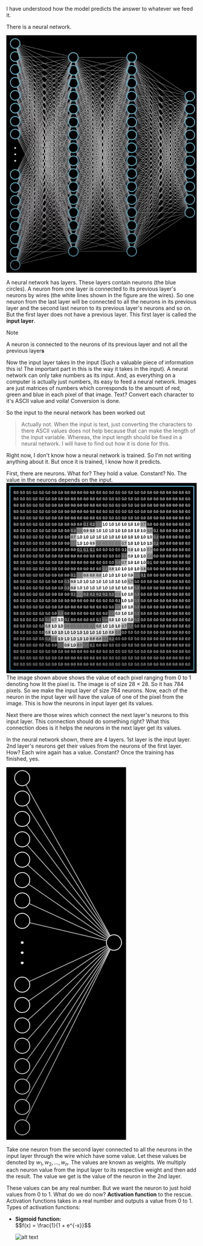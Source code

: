 I have understood how the model predicts the answer to whatever we feed it.

There is a neural network.

![Neural network example](neural_network_example.png)

A neural network has layers. These layers contain neurons (the blue circles). A neuron from one layer is connected to its previous layer's neurons by wires (the white lines shown in the figure are the wires). So one neuron from the last layer will be connected to all the neurons in its previous layer and the second last neuron to its previous layer's neurons and so on. But the first layer does not have a previous layer. This first layer is called the <b>input layer</b>.

> [!Note]
> A neuron is connected to the neurons of its 	previous layer and not all the previous layer<b>s</b>

Now the input layer takes in the input (Such a valuable piece of information this is! The important part in this is the way it takes in the input). A neural network can only take numbers as its input. And, as everything on a computer is actually just numbers, its easy to feed a neural network. Images are just matrices of numbers which corresponds to the amount of red, green and blue in each pixel of that image. Text? Convert each character to it's ASCII value and voila! Conversion is done.

So the input to the neural network has been worked out
> Actually not. When the input is text, just converting the characters to there ASCII values does not help because that can make the length of the input variable. Whereas, the input length should be fixed in a neural network. I will have to find out how it is done for this.

Right now, I don't know how a neural network is trained. So I'm not writing anything about it. But once it is trained, I know how it predicts.

First, there are neurons. What for? They hold a value. Constant? No. The value in the neurons depends on the input.
![An image from MNIST dataset with "3" written on it](MINST_3_image_with_pixel_values.png)
The image shown above shows the value of each pixel ranging from 0 to 1 denoting how lit the pixel is. The image is of size 28 $\times$ 28. So it has 784 pixels. So we make the input layer of size 784 neurons. Now, each of the neuron in the input layer will have the value of one of the pixel from the image. This is how the neurons in input layer get its values.

Next there are those wires which connect the next layer's neurons to this input layer. This connection should do something right? What this connection does is it helps the neurons in the next layer get its values.

In the neural network shown, there are 4 layers. 1st layer is the input layer. 2nd layer's neurons get their values from the neurons of the first layer. How? Each wire again has a value. Constant? Once the training has finished, yes.

![A neuron connected to the neurons in its previous layer](neuron_connection.png)

Take one neuron from the second layer connected to all the neurons in the input layer through the wire which have some value. Let these values be denoted by $w_1, w_2, \dots, w_n$. The values are known as weights. We multiply each neuron value from the input layer to its respective weight and then add the result. The value we get is the value of the neuron in the 2nd layer.

These values can be any real number. But we want the neuron to just hold values from 0 to 1. What do we do now? <b>Activation function</b> to the rescue. Activation functions takes in a real number and outputs a value from 0 to 1. Types of activation functions:
<ul>
	<li><b>Sigmoid function:</b></li>
	$$f(x) = \frac{1}{1 + e^{-x}}$$

![alt text](sigmoid.png=100x100)
</ul>
